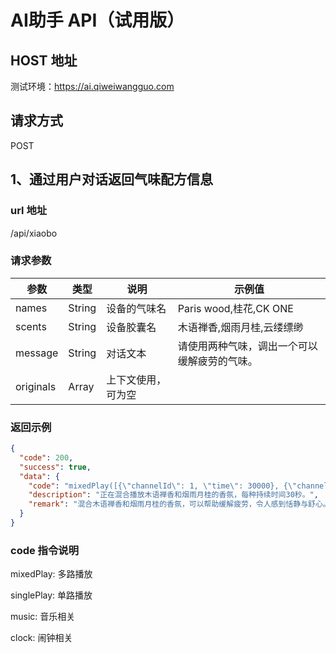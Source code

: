 # AI助手 API（试用版）

## HOST 地址

测试环境：https://ai.qiweiwangguo.com

## 请求方式

POST

## 1、通过用户对话返回气味配方信息

### url 地址

/api/xiaobo

### 请求参数

| 参数 | 类型 | 说明 | 示例值 |
| --- | --- | --- | --- |
| names | String | 设备的气味名 | Paris wood,桂花,CK ONE |
| scents | String | 设备胶囊名 | 木语禅香,烟雨月桂,云缕缥缈 |
| message | String | 对话文本 | 请使用两种气味，调出一个可以缓解疲劳的气味。 |
| originals | Array | 上下文使用，可为空 |  |

### 返回示例

```json
{
  "code": 200,
  "success": true,
  "data": {
    "code": "mixedPlay([{\"channelId\": 1, \"time\": 30000}, {\"channelId\": 2, \"time\": 30000}]);",
    "description": "正在混合播放木语禅香和烟雨月桂的香氛，每种持续时间30秒。",
    "remark": "混合木语禅香和烟雨月桂的香氛，可以帮助缓解疲劳，令人感到恬静与舒心。"
  }
}
```

### code 指令说明

mixedPlay: 多路播放

singlePlay: 单路播放

music: 音乐相关

clock: 闹钟相关
